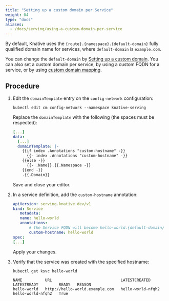 ```yaml
---
title: "Setting up a custom domain per Service"
weight: 04
type: "docs"
aliases:
  - /docs/serving/using-a-custom-domain-per-service
---
```


By default, Knative uses the `{route}.{namespace}.{default-domain}` fully qualified domain name for services, where `default-domain` is `example.com`.

You can change the `default-domain` by [Setting up a custom domain](../using-a-custom-domain). You can also set a custom domain per service, by using a custom FQDN for a service, or by using [custom domain mapping](../creating-domain-mappings/).

## Procedure

1. Edit the `domainTemplate` entry on the `config-network` configuration:

   ```shell
   kubectl edit cm config-network --namespace knative-serving
   ```

   Replace the `domainTemplate` with the following (the spaces must be respected):

   ```yaml
   [...]
   data:
     [...]
     domainTemplate: |-
       {{if index .Annotations "custom-hostname" -}}
         {{- index .Annotations "custom-hostname" -}}
       {{else -}}
         {{- .Name}}.{{.Namespace -}}
       {{end -}}
       .{{.Domain}}
   ```

   Save and close your editor.

1. In a service definition, add the `custom-hostname` annotation:

    ```yaml
    apiVersion: serving.knative.dev/v1
    kind: Service
       metadata:
       name: hello-world
       annotations:
           # the Service FQDN will become hello-world.{default-domain}
           custom-hostname: hello-world
    spec:
    [...]
    ```

   Apply your changes.

1. Verify that the service was created with the specified hostname:

    ```shell
    kubectl get ksvc hello-world

    NAME          URL                              LATESTCREATED       LATESTREADY         READY   REASON
    hello-world   http://hello-world.example.com   hello-world-nfqh2   hello-world-nfqh2   True
    ```
